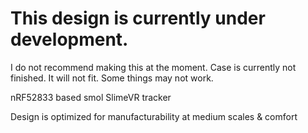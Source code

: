 # This design is currently under development.
I do not recommend making this at the moment.
Case is currently not finished. It will not fit. Some things may not work.

nRF52833 based smol SlimeVR tracker

Design is optimized for manufacturability at medium scales & comfort
